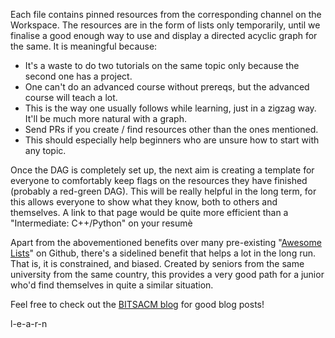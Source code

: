 Each file contains pinned resources from the corresponding channel on the Workspace.
The resources are in the form of lists only temporarily, until we finalise a good enough way to use and display a directed acyclic graph for the same. It is meaningful because:
* It's a waste to do two tutorials on the same topic only because the second one has a project.
* One can't do an advanced course without prereqs, but the advanced course will teach a lot.
* This is the way one usually follows while learning, just in a zigzag way. It'll be much more natural with a graph.
* Send PRs if you create / find resources other than the ones mentioned.
* This should especially help beginners who are unsure how to start with any topic.

Once the DAG is completely set up, the next aim is creating a template for everyone to comfortably keep flags on the resources they have finished (probably a red-green DAG). This will be really helpful in the long term, for this allows everyone to show what they know, both to others and themselves. A link to that page would be quite more efficient than a "Intermediate: C++/Python" on your resumè

Apart from the abovementioned benefits over many pre-existing "[Awesome Lists](https://github.com/sindresorhus/awesome)" on Github, there's a sidelined benefit that helps a lot in the long run. That is, it is constrained, and biased. Created by seniors from the same university from the same country, this provides a very good path for a junior who'd find themselves in quite a similar situation.

Feel free to check out the [BITSACM blog](https://blog.bitsacm.in) for good blog posts!

l-e-a-r-n
